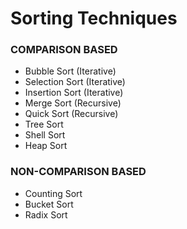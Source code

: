 # Sorting Techniques

### COMPARISON BASED

* Bubble Sort (Iterative)
* Selection Sort (Iterative)
* Insertion Sort (Iterative)
* Merge Sort (Recursive)
* Quick Sort (Recursive)
* Tree Sort
* Shell Sort
* Heap Sort

### NON-COMPARISON BASED

* Counting Sort
* Bucket Sort
* Radix Sort 
